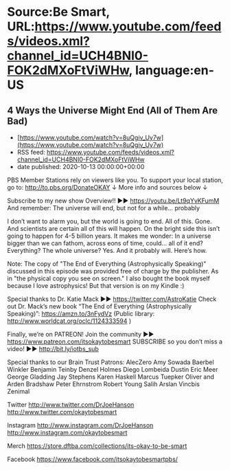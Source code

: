 # Source:Be Smart, URL:https://www.youtube.com/feeds/videos.xml?channel_id=UCH4BNI0-FOK2dMXoFtViWHw, language:en-US

## 4 Ways the Universe Might End (All of Them Are Bad)
 - [https://www.youtube.com/watch?v=8uQgiv_Uy7w](https://www.youtube.com/watch?v=8uQgiv_Uy7w)
 - RSS feed: https://www.youtube.com/feeds/videos.xml?channel_id=UCH4BNI0-FOK2dMXoFtViWHw
 - date published: 2020-10-13 00:00:00+00:00

PBS Member Stations rely on viewers like you. To support your local station, go to: http://to.pbs.org/DonateOKAY
↓ More info and sources below ↓

Subscribe to my new show Overview!! ►► https://youtu.be/Lt9qYvKFumM  
And remember: The universe will end, but not for a while… probably

I don’t want to alarm you, but the world is going to end. All of this. Gone. And scientists are certain all of this will happen. On the bright side this isn’t going to happen for 4-5 billion years. It makes me wonder: In a universe bigger than we can fathom, across eons of time, could… all of it end? Everything? The whole universe? Yes. And it probably will. Here’s how.

Note: The copy of "The End of Everything (Astrophysically Speaking)" discussed in this episode was provided free of charge by the publisher. As in "the physical copy you see on screen." I also bought the book myself because I love astrophysics! But that version is on my Kindle :)

Special thanks to Dr. Katie Mack ►► https://twitter.com/AstroKatie 
Check out Dr. Mack’s new book “The End of Everything (Astrophysically Speaking)”: https://amzn.to/3nFydVz  (Public library: http://www.worldcat.org/oclc/1124333594 )

Finally, we’re on PATREON! Join the community ►► https://www.patreon.com/itsokaytobesmart
SUBSCRIBE so you don’t miss a video! ►► http://bit.ly/iotbs_sub 

Special thanks to our Brain Trust Patrons:
AlecZero
Amy Sowada
Baerbel Winkler
Benjamin Teinby
Denzel Holmes
Diego Lombeida
Dustin
Eric Meer
George Gladding
Jay Stephens
Karen Haskell
Marcus Tuepker
Oliver and Arden Bradshaw
Peter Ehrnstrom
Robert Young
Salih Arslan
Vincbis
Zenimal

Twitter 
http://www.twitter.com/DrJoeHanson
http://www.twitter.com/okaytobesmart 

Instagram 
http://www.instagram.com/DrJoeHanson 
http://www.instagram.com/okaytobesmart 

Merch
https://store.dftba.com/collections/its-okay-to-be-smart

Facebook
https://www.facebook.com/itsokaytobesmartpbs/

